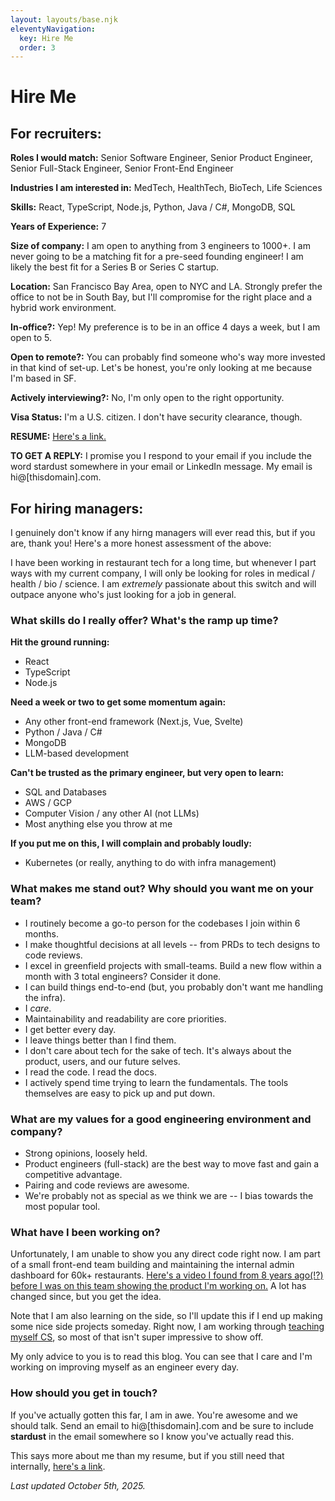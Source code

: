 ```yaml
---
layout: layouts/base.njk
eleventyNavigation:
  key: Hire Me
  order: 3
---
```

# Hire Me

## For recruiters:

**Roles I would match:** Senior Software Engineer, Senior Product Engineer, Senior Full-Stack Engineer, Senior Front-End Engineer

**Industries I am interested in:** MedTech, HealthTech, BioTech, Life Sciences

**Skills:** React, TypeScript, Node.js, Python, Java / C#, MongoDB, SQL

**Years of Experience:** 7

**Size of company:** I am open to anything from 3 engineers to 1000+. I am never going to be a matching fit for a pre-seed founding engineer! I am likely the best fit for a Series B or Series C startup.

**Location:** San Francisco Bay Area, open to NYC and LA. Strongly prefer the office to not be in South Bay, but I'll compromise for the right place and a hybrid work environment.

**In-office?:** Yep! My preference is to be in an office 4 days a week, but I am open to 5.

**Open to remote?:** You can probably find someone who's way more invested in that kind of set-up. Let's be honest, you're only looking at me because I'm based in SF.

**Actively interviewing?:** No, I'm only open to the right opportunity.

**Visa Status:** I'm a U.S. citizen. I don't have security clearance, though.

**RESUME:** [Here's a link.](https://rmorabia.com/resume)

**TO GET A REPLY:** I promise you I respond to your email if you include the word stardust somewhere in your email or LinkedIn message. My email is hi@[thisdomain].com.

## For hiring managers:

I genuinely don't know if any hirng managers will ever read this, but if you are, thank you! Here's a more honest assessment of the above:

I have been working in restaurant tech for a long time, but whenever I part ways with my current company, I will only be looking for roles in medical / health / bio / science. I am _extremely_ passionate about this switch and will outpace anyone who's just looking for a job in general.

### What skills do I really offer? What's the ramp up time?

**Hit the ground running:**

* React
* TypeScript
* Node.js

**Need a week or two to get some momentum again:**

* Any other front-end framework (Next.js, Vue, Svelte)
* Python / Java / C#
* MongoDB
* LLM-based development

**Can't be trusted as the primary engineer, but very open to learn:**

* SQL and Databases
* AWS / GCP
* Computer Vision / any other AI (not LLMs)
* Most anything else you throw at me

**If you put me on this, I will complain and probably loudly:**

* Kubernetes (or really, anything to do with infra management)

### What makes me stand out? Why should you want me on your team?

* I routinely become a go-to person for the codebases I join within 6 months.
* I make thoughtful decisions at all levels -- from PRDs to tech designs to code reviews.
* I excel in greenfield projects with small-teams. Build a new flow within a month with 3 total engineers? Consider it done.
* I can build things end-to-end (but, you probably don't want me handling the infra).
* I _care_.
* Maintainability and readability are core priorities.
* I get better every day.
* I leave things better than I find them.
* I don't care about tech for the sake of tech. It's always about the product, users, and our future selves.
* I read the code. I read the docs.
* I actively spend time trying to learn the fundamentals. The tools themselves are easy to pick up and put down.

### What are my values for a good engineering environment and company?

* Strong opinions, loosely held.
* Product engineers (full-stack) are the best way to move fast and gain a competitive advantage.
* Pairing and code reviews are awesome.
* We're probably not as special as we think we are -- I bias towards the most popular tool.

### What have I been working on?

Unfortunately, I am unable to show you any direct code right now. I am part of a small front-end team building and maintaining the internal admin dashboard for 60k+ restaurants. [Here's a video I found from 8 years ago(!?) before I was on this team showing the product I'm working on.](https://www.youtube.com/watch?v=V4k_f8ZaFgc) A lot has changed since, but you get the idea.

Note that I am also learning on the side, so I'll update this if I end up making some nice side projects someday. Right now, I am working through [teaching myself CS](https://teachyourselfcs.com), so most of that isn't super impressive to show off.

My only advice to you is to read this blog. You can see that I care and I'm working on improving myself as an engineer every day.

### How should you get in touch?

If you've actually gotten this far, I am in awe. You're awesome and we should talk. Send an email to hi@[thisdomain].com and be sure to include **stardust** in the email somewhere so I know you've actually read this.

This says more about me than my resume, but if you still need that internally, [here's a link](https://rmorabia.com/resume).

*Last updated October 5th, 2025.*
